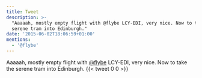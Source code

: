 ```yaml
---
title: Tweet
description: >-
  "Aaaaah, mostly empty flight with @flybe LCY-EDI, very nice. Now to take the
  serene tram into Edinburgh."
date: '2015-06-02T18:06:59+01:00'
mentions:
  - '@flybe'
---
```

Aaaaah, mostly empty flight with [@flybe](https://twitter.com/@flybe) LCY-EDI, very nice. Now to take the serene tram into Edinburgh.
      {{< tweet 0 0 >}}
    
